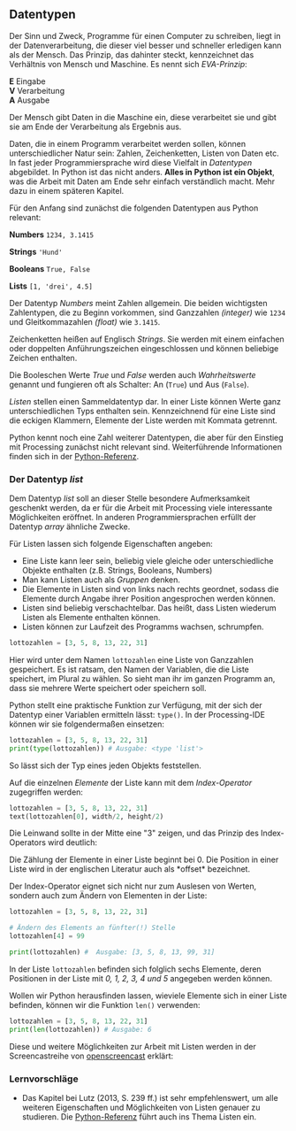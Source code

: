 ## Datentypen

Der Sinn und Zweck, Programme für einen Computer zu schreiben, liegt in der Datenverarbeitung, die dieser viel besser und schneller erledigen kann als der Mensch. Das Prinzip, das dahinter steckt, kennzeichnet das Verhältnis von Mensch und Maschine. Es nennt sich *EVA-Prinzip*:

**E** Eingabe  
**V** Verarbeitung  
**A** Ausgabe

Der Mensch gibt Daten in die Maschine ein, diese verarbeitet sie und gibt sie am Ende der Verarbeitung als Ergebnis aus.

Daten, die in einem Programm verarbeitet werden sollen, können unterschiedlicher Natur sein: Zahlen, Zeichenketten, Listen von Daten etc. In fast jeder Programmiersprache wird diese Vielfalt in *Datentypen* abgebildet. In Python ist das nicht anders. **Alles in Python ist ein Objekt**, was die Arbeit mit Daten am Ende sehr einfach verständlich macht. Mehr dazu in einem späteren Kapitel.

Für den Anfang sind zunächst die folgenden Datentypen aus Python relevant:

**Numbers** `1234, 3.1415`

**Strings** `'Hund'`

**Booleans** `True, False`

**Lists** `[1, 'drei', 4.5]`

Der Datentyp *Numbers* meint Zahlen allgemein. Die beiden wichtigsten Zahlentypen, die zu Beginn vorkommen, sind Ganzzahlen *(integer)* wie `1234` und Gleitkommazahlen *(float)* wie `3.1415`.

Zeichenketten heißen auf Englisch *Strings*. Sie werden mit einem einfachen oder doppelten Anführungszeichen eingeschlossen und können beliebige Zeichen enthalten.

Die Booleschen Werte *True* und *False* werden auch *Wahrheitswerte* genannt und fungieren oft als Schalter: An (`True`) und Aus (`False`).

*Listen* stellen einen Sammeldatentyp dar. In einer Liste können Werte ganz unterschiedlichen Typs enthalten sein. Kennzeichnend für eine Liste sind die eckigen Klammern, Elemente der Liste werden mit Kommata getrennt.

Python kennt noch eine Zahl weiterer Datentypen, die aber für den Einstieg mit Processing zunächst nicht relevant sind. Weiterführende Informationen finden sich in der [Python-Referenz](https://docs.python.org/2.7/library/stdtypes.html).

### Der Datentyp *list*

Dem Datentyp *list* soll an dieser Stelle besondere Aufmerksamkeit geschenkt werden, da er für die Arbeit mit Processing viele interessante Möglichkeiten eröffnet. In anderen Programmiersprachen erfüllt der Datentyp *array* ähnliche Zwecke.

Für Listen lassen sich folgende Eigenschaften angeben:

* Eine Liste kann leer sein, beliebig viele gleiche oder unterschiedliche Objekte enthalten (z.B. Strings, Booleans, Numbers)
* Man kann Listen auch als *Gruppen* denken. 
* Die Elemente in Listen sind von links nach rechts geordnet, sodass die Elemente durch Angabe ihrer Position angesprochen werden können.
* Listen sind beliebig verschachtelbar. Das heißt, dass Listen wiederum Listen als Elemente enthalten können.
*  Listen können zur Laufzeit des Programms wachsen, schrumpfen.

```python
lottozahlen = [3, 5, 8, 13, 22, 31]
```

Hier wird unter dem Namen `lottozahlen` eine Liste von Ganzzahlen gespeichert. Es ist ratsam, den Namen der Variablen, die die Liste speichert, im Plural zu wählen. So sieht man ihr im ganzen Programm an, dass sie mehrere Werte speichert oder speichern soll.

Python stellt eine praktische Funktion zur Verfügung, mit der sich der Datentyp einer Variablen ermitteln lässt: `type()`. In der Processing-IDE können wir sie folgendermaßen einsetzen:

```python
lottozahlen = [3, 5, 8, 13, 22, 31]
print(type(lottozahlen)) # Ausgabe: <type 'list'>
```

So lässt sich der Typ eines jeden Objekts feststellen.

Auf die einzelnen *Elemente* der Liste kann mit dem *Index-Operator* zugegriffen werden:

```python
lottozahlen = [3, 5, 8, 13, 22, 31]
text(lottozahlen[0], width/2, height/2)
```

Die Leinwand sollte in der Mitte eine "3" zeigen, und das Prinzip des Index-Operators wird deutlich:

<div class="box">
Die Zählung der Elemente in einer Liste beginnt bei 0. Die Position in einer Liste wird in der englischen Literatur auch als *offset* bezeichnet.
</div>

Der Index-Operator eignet sich nicht nur zum Auslesen von Werten, sondern auch zum Ändern von Elementen in der Liste:

```python
lottozahlen = [3, 5, 8, 13, 22, 31]

# Ändern des Elements an fünfter(!) Stelle
lottozahlen[4] = 99

print(lottozahlen) #  Ausgabe: [3, 5, 8, 13, 99, 31]
```

In der Liste `lottozahlen` befinden sich folglich sechs Elemente, deren Positionen in der Liste mit *0, 1, 2, 3, 4 und 5* angegeben werden können.

Wollen wir Python herausfinden lassen, wieviele Elemente sich in einer Liste befinden, können wir die Funktion `len()` verwenden:

```python
lottozahlen = [3, 5, 8, 13, 22, 31]
print(len(lottozahlen)) # Ausgabe: 6
```

Diese und weitere Möglichkeiten zur Arbeit mit Listen werden in der Screencastreihe von [openscreencast](https://www.youtube.com/channel/UC_oJHQiMx9dNkbt2Wz9nicQ) erklärt:





### Lernvorschläge

*  Das Kapitel bei Lutz (2013, S. 239 ff.) ist sehr empfehlenswert, um alle weiteren Eigenschaften und Möglichkeiten von Listen genauer zu studieren. Die [Python-Referenz](https://docs.python.org/2.7/library/stdtypes.html#sequence-types-str-unicode-list-tuple-bytearray-buffer-xrange) führt auch ins Thema Listen ein.